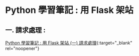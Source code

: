 # Python 學習筆記 : 用 Flask 架站
##  一. 請求處理 :
[Python 學習筆記 : 用 Flask 架站 (一) 請求處理](https://yhhuang1966.blogspot.com/2019/08/python-flask.html){:target="_blank" rel="noopener"}
